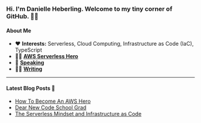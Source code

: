 ### Hi. I'm Danielle Heberling. Welcome to my tiny corner of GitHub. 👋🏻

#### **About Me**

- ❤️ **Interests:** Serverless, Cloud Computing, Infrastructure as Code (IaC), TypeScript
- 🦸‍♀️ **[AWS Serverless Hero](https://aws.amazon.com/developer/community/heroes/danielle-heberling/)**
- 🎤 **[Speaking](https://www.danielleheberling.xyz/speaking)**
- ✍🏻 **[Writing](https://www.danielleheberling.xyz)**

<hr />

#### **Latest Blog Posts** 🚀

<!-- start latest posts -->
- [How To Become An AWS Hero](https://danielleheberling.xyz/blog/how-to-hero/)
- [Dear New Code School Grad](https://danielleheberling.xyz/blog/career-change-advice/)
- [The Serverless Mindset and Infrastructure as Code](https://danielleheberling.xyz/blog/serverless-mindset-iac/)
<!-- end latest posts -->
